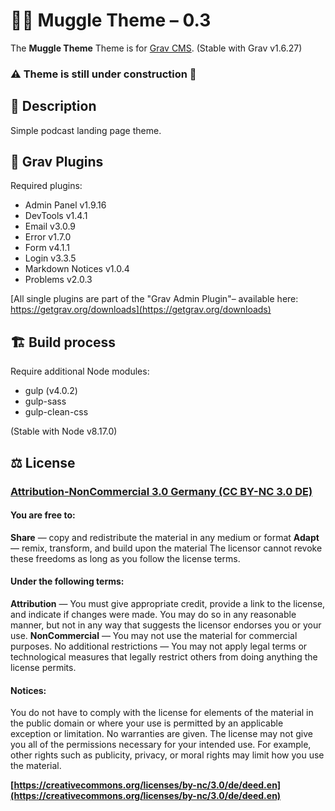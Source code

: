 # 🧙‍♂️ Muggle Theme – 0.3

The **Muggle Theme** Theme is for [Grav CMS](http://github.com/getgrav/grav).
(Stable with Grav v1.6.27)

### ⚠️ Theme is still under construction 🖖

## 📖 Description

Simple podcast landing page theme.

## 🍱 Grav Plugins

Required plugins:

- Admin Panel  v1.9.16
- DevTools  v1.4.1
- Email  v3.0.9
- Error  v1.7.0
- Form  v4.1.1
- Login  v3.3.5
- Markdown Notices  v1.0.4
- Problems  v2.0.3

[All single plugins are part of the "Grav Admin Plugin"– available here: https://getgrav.org/downloads](https://getgrav.org/downloads)

## 🏗 Build process

Require additional Node modules: 
- gulp (v4.0.2)
- gulp-sass 
- gulp-clean-css

(Stable with Node v8.17.0)

## ⚖️ License

### [Attribution-NonCommercial 3.0 Germany (CC BY-NC 3.0 DE)](https://creativecommons.org/licenses/by-nc/3.0/de/deed.en)

#### You are free to:

**Share** — copy and redistribute the material in any medium or format
**Adapt** — remix, transform, and build upon the material
The licensor cannot revoke these freedoms as long as you follow the license terms.

#### Under the following terms:

**Attribution** — You must give appropriate credit, provide a link to the license, and indicate if changes were made. You may do so in any reasonable manner, but not in any way that suggests the licensor endorses you or your use.
**NonCommercial** — You may not use the material for commercial purposes.
No additional restrictions — You may not apply legal terms or technological measures that legally restrict others from doing anything the license permits.

#### Notices:

You do not have to comply with the license for elements of the material in the public domain or where your use is permitted by an applicable exception or limitation.
No warranties are given. The license may not give you all of the permissions necessary for your intended use. For example, other rights such as publicity, privacy, or moral rights may limit how you use the material.

**[https://creativecommons.org/licenses/by-nc/3.0/de/deed.en](https://creativecommons.org/licenses/by-nc/3.0/de/deed.en)**